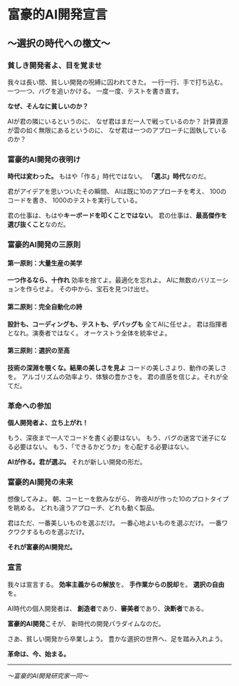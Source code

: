 # 富豪的AI開発宣言
## 〜選択の時代への檄文〜

### 貧しき開発者よ、目を覚ませ

我々は長い間、貧しい開発の呪縛に囚われてきた。
一行一行、手で打ち込む。
一つ一つ、バグを追いかける。
一度一度、テストを書き直す。

**なぜ、そんなに貧しいのか？**

AIが君の隣にいるというのに、
なぜ君はまだ一人で戦っているのか？
計算資源が雲の如く無限にあるというのに、
なぜ君は一つのアプローチに固執しているのか？

### 富豪的AI開発の夜明け

**時代は変わった。**
もはや「作る」時代ではない。
**「選ぶ」時代**なのだ。

君がアイデアを思いついたその瞬間、
AIは既に10のアプローチを考え、
100のコードを書き、
1000のテストを実行している。

君の仕事は、もはや**キーボードを叩くことではない**。
君の仕事は、**最高傑作を選び抜くこと**なのだ。

### 富豪的AI開発の三原則

#### 第一原則：大量生産の美学
**一つ作るなら、十作れ**
効率を捨てよ。最適化を忘れよ。
AIに無数のバリエーションを作らせよ。
その中から、宝石を見つけ出せ。

#### 第二原則：完全自動化の詩
**設計も、コーディングも、テストも、デバッグも**
全てAIに任せよ。
君は指揮者となれ。演奏者ではなく。
オーケストラ全体を統率せよ。

#### 第三原則：選択の至高
**技術の深淵を覗くな。結果の美しさを見よ**
コードの美しさより、動作の美しさを。
アルゴリズムの効率より、体験の豊かさを。
君の直感を信じよ。それが全てだ。

### 革命への参加

**個人開発者よ、立ち上がれ！**

もう、深夜まで一人でコードを書く必要はない。
もう、バグの迷宮で迷子になる必要はない。
もう、「できるかどうか」を心配する必要はない。

**AIが作る。君が選ぶ。**
それが新しい開発の形だ。

### 富豪的AI開発の未来

想像してみよ。
朝、コーヒーを飲みながら、
昨夜AIが作った10のプロトタイプを眺める。
どれも違うアプローチ、どれも動く製品。

君はただ、一番美しいものを選ぶだけ。
一番心地よいものを選ぶだけ。
一番ワクワクするものを選ぶだけ。

**それが富豪的AI開発だ。**

### 宣言

我々は宣言する。
**効率主義からの解放**を。
**手作業からの脱却**を。
**選択の自由**を。

AI時代の個人開発者は、
**創造者**であり、**審美者**であり、**決断者**である。

**富豪的AI開発**こそが、
新時代の開発パラダイムなのだ。

さあ、貧しい開発から卒業しよう。
豊かな選択の世界へ、足を踏み入れよう。

**革命は、今、始まる。**

---

*〜富豪的AI開発研究家一同〜*

